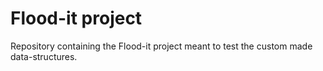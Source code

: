 # Flood-it project
Repository containing the Flood-it project meant to test the custom made data-structures.
